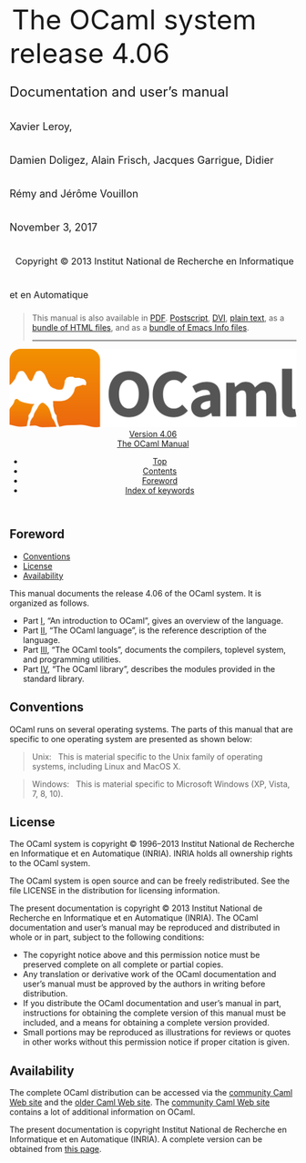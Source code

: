 <!-- ((! set title Manual !)) ((! set documentation !)) ((! set manual !)) ((! set nobreadcrumb !)) -->
<div class="manual content"><ul class="part_menu"></ul>


<div class="center">
&nbsp;<span style="font-size:xx-large"><span style="font-size:150%">The OCaml system <br>
 release 4.06<br>
<span style="font-size:x-large">Documentation and user’s manual <br>
<span style="font-size:large">Xavier Leroy, <br>
 Damien Doligez, Alain Frisch, Jacques Garrigue, Didier Rémy and Jérôme Vouillon <br>
 November&nbsp;3, 2017<br>
 &nbsp;
<span style="font-size:medium">Copyright © 2013 Institut National de
Recherche en Informatique et en Automatique
</span></span></span></span></span></div><blockquote class="quote">

This manual is also available in
<a href="http://caml.inria.fr/distrib/ocaml-4.06/ocaml-4.06-refman.pdf">PDF</a>.
<a href="http://caml.inria.fr/distrib/ocaml-4.06/ocaml-4.06-refman.ps.gz">Postscript</a>,
<a href="http://caml.inria.fr/distrib/ocaml-4.06/ocaml-4.06-refman.dvi.gz">DVI</a>,
<a href="http://caml.inria.fr/distrib/ocaml-4.06/ocaml-4.06-refman.txt">plain text</a>,
as a
<a href="http://caml.inria.fr/distrib/ocaml-4.06/ocaml-4.06-refman-html.tar.gz">bundle of HTML files</a>,
and as a
<a href="http://caml.inria.fr/distrib/ocaml-4.06/ocaml-4.06-refman.info.tar.gz">bundle of Emacs Info files</a>.
<hr style="height:2">
</blockquote><header><nav class="toc brand"><a class="brand" href="https://ocaml.org/"><img src="colour-logo-gray.svg" class="svg" alt="OCaml"></a></nav><nav class="toc"><div class="toc_version"><a href="/docs" id="version-select">Version 4.06</a></div><div class="toc_title"><a href="#">The OCaml Manual</a></div><ul><li class="top"><a href="#">Top</a></li>
<li><a href="manual001.html#start-section">Contents</a>
</li><li><a href="foreword.html#start-section">Foreword</a>
</li><li class="top"><a href="manual049.html#start-section">Index of keywords</a></li></ul></nav></header><a id="start-section"></a><section id="section">




<h1 class="chapter" id="sec2">Foreword</h1>
<ul>
<li><a href="foreword.html#sec3">Conventions</a>
</li><li><a href="foreword.html#sec4">License</a>
</li><li><a href="foreword.html#sec5">Availability</a>
</li></ul>
<p>This manual documents the release 4.06 of the OCaml
system. It is organized as follows.
</p><ul class="itemize"><li class="li-itemize">
Part&nbsp;<a href="index.html#p%3Atutorials">I</a>, “An introduction to OCaml”,
gives an overview of the language.
</li><li class="li-itemize">Part&nbsp;<a href="index.html#p%3Arefman">II</a>, “The OCaml language”, is the
reference description of the language.
</li><li class="li-itemize">Part&nbsp;<a href="index.html#p%3Acommands">III</a>, “The OCaml tools”, documents
the compilers, toplevel system, and programming utilities.
</li><li class="li-itemize">Part&nbsp;<a href="index.html#p%3Alibrary">IV</a>, “The OCaml library”, describes the
modules provided in the standard library.

</li></ul><h2 class="section" id="sec3">Conventions</h2>
<p>OCaml runs on several operating systems. The parts of
this manual that are specific to one operating system are presented as
shown below:</p><blockquote class="quote"><span class="c007">Unix:</span>&nbsp;&nbsp; This is material specific to the Unix family of operating
systems, including Linux and MacOS&nbsp;X.
</blockquote><blockquote class="quote"><span class="c007">Windows:</span>&nbsp;&nbsp; This is material specific to Microsoft Windows
(XP, Vista, 7, 8, 10).
</blockquote><h2 class="section" id="sec4">License</h2>
<p>The OCaml system is copyright © 1996–2013
Institut National de Recherche en Informatique et en
Automatique (INRIA).
INRIA holds all ownership rights to the OCaml system.</p><p>The OCaml system is open source and can be freely
redistributed. See the file <span class="c003">LICENSE</span> in the distribution for
licensing information.</p><p>The present documentation is copyright © 2013
Institut National de Recherche en Informatique et en
Automatique (INRIA). The OCaml documentation and user’s
manual may be reproduced and distributed in whole or
in part, subject to the following conditions:
</p><ul class="itemize"><li class="li-itemize">
The copyright notice above and this permission notice must be
preserved complete on all complete or partial copies.
</li><li class="li-itemize">Any translation or derivative work of the OCaml
documentation and user’s manual must be approved by the authors in
writing before distribution.
</li><li class="li-itemize">If you distribute the OCaml
documentation and user’s manual in part, instructions for obtaining
the complete version of this manual must be included, and a
means for obtaining a complete version provided.
</li><li class="li-itemize">Small portions may be reproduced as illustrations for reviews or
quotes in other works without this permission notice if proper
citation is given.
</li></ul><h2 class="section" id="sec5">Availability</h2>
<p>
The complete OCaml distribution can be accessed via the
<a href="http://www.ocaml.org/">community Caml Web site</a> and the
<a href="http://caml.inria.fr/">older Caml Web site</a>.
The <a href="http://www.ocaml.org/">community Caml Web site</a>
contains a lot of additional information on OCaml.

</p>






</section><div class="copyright">The present documentation is copyright Institut National de Recherche en Informatique et en Automatique (INRIA). A complete version can be obtained from <a href="http://caml.inria.fr/pub/docs/manual-ocaml/">this page</a>.</div></div>